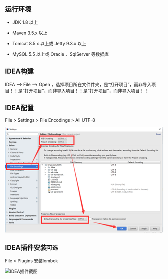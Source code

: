 ## 运行环境

* JDK 1.8 以上

* Maven 3.5.x 以上

* Tomcat 8.5.x 以上或 Jetty 9.3.x 以上

* MySQL 5.5 以上或 Oracle 、SqlServer 等数据库

## IDEA构建

IDEA --> File --> Open ，选择项目所在文件件夹，是“打开项目”，而非导入项目！！是“打开项目”，而非导入项目！！是“打开项目”，而非导入项目！！

## IDEA配置

File > Settings > File Encodings > All UTF-8

![IDEA编码设置](../images/01.png)

##  IDEA插件安装`可选`

File > Plugins 
安装lombok

![IDEA插件截图](../images/02.png)
